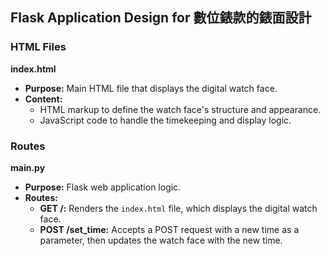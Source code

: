 ## Flask Application Design for 數位錶款的錶面設計

### HTML Files

**index.html**

- **Purpose:** Main HTML file that displays the digital watch face.
- **Content:**
    - HTML markup to define the watch face's structure and appearance.
    - JavaScript code to handle the timekeeping and display logic.

### Routes

**main.py**

- **Purpose:** Flask web application logic.
- **Routes:**
    - **GET /:** Renders the `index.html` file, which displays the digital watch face.
    - **POST /set_time:** Accepts a POST request with a new time as a parameter, then updates the watch face with the new time.